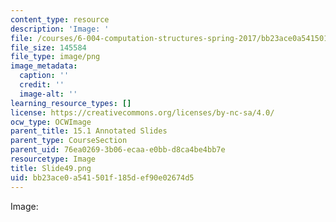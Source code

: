 ```yaml
---
content_type: resource
description: 'Image: '
file: /courses/6-004-computation-structures-spring-2017/bb23ace0a541501f185def90e02674d5_Slide49.png
file_size: 145584
file_type: image/png
image_metadata:
  caption: ''
  credit: ''
  image-alt: ''
learning_resource_types: []
license: https://creativecommons.org/licenses/by-nc-sa/4.0/
ocw_type: OCWImage
parent_title: 15.1 Annotated Slides
parent_type: CourseSection
parent_uid: 76ea0269-3b06-ecaa-e0bb-d8ca4be4bb7e
resourcetype: Image
title: Slide49.png
uid: bb23ace0-a541-501f-185d-ef90e02674d5
---
```

Image: 